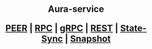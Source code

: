 <h1 align="center"> Aura-service
  
 [PEER](https://github.com/YTWOFUND/Aura-service/blob/main/Aura-Peer.md)   |   [RPC](https://github.com/YTWOFUND/Aura-service/blob/main/Aura-RPC.md)   |   [gRPC](https://github.com/YTWOFUND/Aura-service/blob/main/Aura-gRPC.md)    |   [REST](https://github.com/YTWOFUND/Aura-service/blob/main/Aura-Rest.md)    |   [State-Sync](https://github.com/YTWOFUND/Aura-service/blob/main/State-Sync.md)   |   [Snapshot]()      
